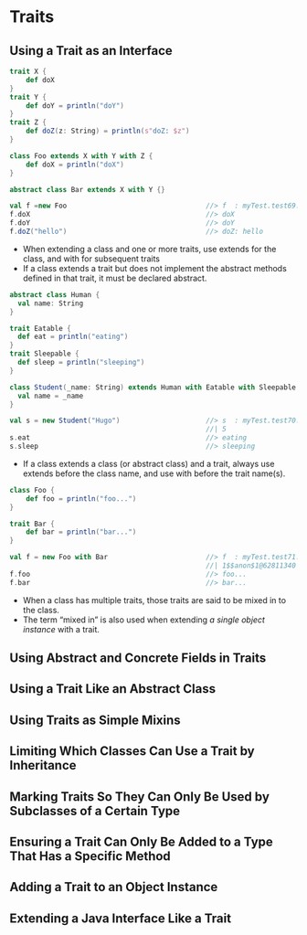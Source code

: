# Traits

## Using a Trait as an Interface
```scala
trait X {
	def doX
}
trait Y {
	def doY = println("doY")
}
trait Z {
	def doZ(z: String) = println(s"doZ: $z")
}

class Foo extends X with Y with Z {
	def doX = println("doX")
}

abstract class Bar extends X with Y {}

val f =new Foo                                  //> f  : myTest.test69.Foo = myTest.test69$$anonfun$main$1$Foo$1@2faa819
f.doX                                           //> doX
f.doY                                           //> doY
f.doZ("hello")                                  //> doZ: hello
```
- When extending a class and one or more traits, use extends for the class, and with for subsequent traits
- If a class extends a trait but does not implement the abstract methods defined in that trait, it must be declared abstract.

```scala
abstract class Human {
  val name: String
}

trait Eatable {
  def eat = println("eating")
}
trait Sleepable {
  def sleep = println("sleeping")
}

class Student(_name: String) extends Human with Eatable with Sleepable {
  val name = _name
}

val s = new Student("Hugo")                     //> s  : myTest.test70.Student = myTest.test70$$anonfun$main$1$Student$1@7b888da
                                                //| 5
s.eat                                           //> eating
s.sleep                                         //> sleeping
```
-  If a class extends a class (or abstract class) and a trait, always use extends before the class name, and use with before the trait name(s).

```scala
class Foo {
	def foo = println("foo...")
}

trait Bar {
	def bar = println("bar...")
}

val f = new Foo with Bar                        //> f  : myTest.test71.Foo with myTest.test71.Bar = myTest.test71$$anonfun$main$
                                                //| 1$$anon$1@62811340
f.foo                                           //> foo...
f.bar                                           //> bar...
```
- When a class has multiple traits, those traits are said to be mixed in to the class.
- The term “mixed in” is also used when extending *a single object instance* with a trait.

## Using Abstract and Concrete Fields in Traits

## Using a Trait Like an Abstract Class

## Using Traits as Simple Mixins

## Limiting Which Classes Can Use a Trait by Inheritance

## Marking Traits So They Can Only Be Used by Subclasses of a Certain Type

## Ensuring a Trait Can Only Be Added to a Type That Has a Specific Method

## Adding a Trait to an Object Instance

## Extending a Java Interface Like a Trait
